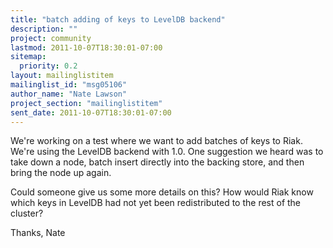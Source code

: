 ```yaml
---
title: "batch adding of keys to LevelDB backend"
description: ""
project: community
lastmod: 2011-10-07T18:30:01-07:00
sitemap:
  priority: 0.2
layout: mailinglistitem
mailinglist_id: "msg05106"
author_name: "Nate Lawson"
project_section: "mailinglistitem"
sent_date: 2011-10-07T18:30:01-07:00
---
```



We're working on a test where we want to add batches of keys to Riak. We're 
using the LevelDB backend with 1.0. One suggestion we heard was to take down a 
node, batch insert directly into the backing store, and then bring the node up 
again.

Could someone give us some more details on this? How would Riak know which keys 
in LevelDB had not yet been redistributed to the rest of the cluster?

Thanks,
Nate

